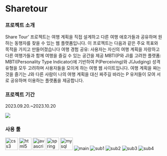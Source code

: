 <h1>Sharetour</h1>
<h3>프로젝트 소개</h3>
<p>Share Tour’ 프로젝트는 여행 계획을 직접 설계하고 다른 여행 애호가들과 공유하며 원하는 동행자를 찾을 수 있는 웹 플랫폼입니다. 이 프로젝트는 다음과 같은 주요 목표와 목적을 가지고 만들어졌습니다
여행 경험 공유: 사용자는 자신의 여행 계획을 자랑하고 다른 여행가들과 함께 여행을 즐길 수 있는 공간을 제공
MBTI(P와 J)를 고려한 플랫폼: MBTI(Personality Type Indicator)에 기반하여 P(Perceiving)와 J(Judging) 성격 유형을 모두 고려하며 사용자들을 모이게 하는 여행 웹 사이트입니다. 여행 계획을 짜는 것을 즐기는 J와 다른 사람이 나의 여행 계획을 대신 짜주길 바라는 P 유저들이 모여 서로 공유하며 이용하는 플랫폼을 제공합니다.</p>
<h3>프로젝트 기간</h3>
<p>2023.09.20.~2023.10.20</p>
<img src="https://github.com/dusdn3391/sharetour/assets/141704712/ed429c98-2ec3-41a3-8c70-562394b59e69">
<h3>사용 툴</h3>
 <a href="https://www.w3schools.com/css/" target="_blank" rel="noreferrer"><img src="https://www.vectorlogo.zone/logos/w3_css/w3_css-official.svg" alt="css3" width="40" height="40"/></a>
  <a href="https://www.w3.org/html/" target="_blank" rel="noreferrer"><img src="https://www.vectorlogo.zone/logos/w3_html5/w3_html5-ar21.svg" alt="html5" width="40" height="40"/></a>
    <a href="https://developer.mozilla.org/en-US/docs/Web/JavaScript" target="_blank" rel="noreferrer"><img src="https://www.vectorlogo.zone/logos/javascript/javascript-icon.svg" alt="javascript" width="40" height="40"/></a>
    <a href="https://spring.io/" target="_blank" rel="noreferrer"><img src="https://www.vectorlogo.zone/logos/springio/springio-icon.svg" alt="spring" width="40" height="40"/></a>
      <a href="https://www.mysql.com/" target="_blank" rel="noreferrer"><img src="https://www.vectorlogo.zone/logos/mysql/mysql-horizontal.svg" alt="mysql"  height="40"/></a>
<img src="https://github.com/dusdn3391/sharetour/assets/141704712/6f8970d0-c693-4d94-854b-1a43700653ac" alt="main">
<img src="https://github.com/dusdn3391/sharetour/assets/141704712/149479d1-1870-457d-8c53-975a244288f6" alt="sub1">
<img src="https://github.com/dusdn3391/sharetour/assets/141704712/416a2c41-2b04-49e5-81d4-5bad6afb103d" alt="sub2">
<img src="https://github.com/dusdn3391/sharetour/assets/141704712/36cdad4f-af12-46b4-a08b-ed9a7a0b2889" alt="sub3">
<img src="https://github.com/dusdn3391/sharetour/assets/141704712/a41f59f5-bb46-4bd6-b152-71f14b7ac9c7" alt="sub4">
